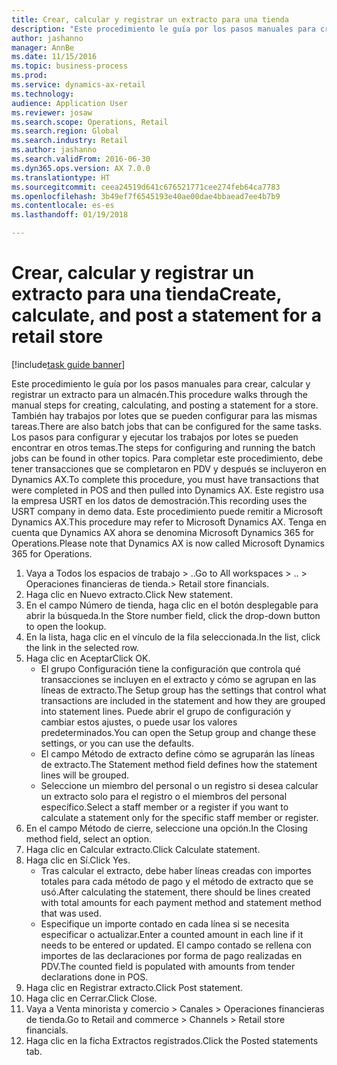```yaml
--- 
title: Crear, calcular y registrar un extracto para una tienda
description: "Este procedimiento le guía por los pasos manuales para crear, calcular y registrar un extracto para un almacén."
author: jashanno
manager: AnnBe
ms.date: 11/15/2016
ms.topic: business-process
ms.prod: 
ms.service: dynamics-ax-retail
ms.technology: 
audience: Application User
ms.reviewer: josaw
ms.search.scope: Operations, Retail
ms.search.region: Global
ms.search.industry: Retail
ms.author: jashanno
ms.search.validFrom: 2016-06-30
ms.dyn365.ops.version: AX 7.0.0
ms.translationtype: HT
ms.sourcegitcommit: ceea24519d641c676521771cee274feb64ca7783
ms.openlocfilehash: 3b49ef7f6545193e40ae00dae4bbaead7ee4b7b9
ms.contentlocale: es-es
ms.lasthandoff: 01/19/2018

---
```

# <a name="create-calculate-and-post-a-statement-for-a-retail-store"></a><span data-ttu-id="8bdcc-103">Crear, calcular y registrar un extracto para una tienda</span><span class="sxs-lookup"><span data-stu-id="8bdcc-103">Create, calculate, and post a statement for a retail store</span></span>

[!include[task guide banner](../includes/task-guide-banner.md)]

<span data-ttu-id="8bdcc-104">Este procedimiento le guía por los pasos manuales para crear, calcular y registrar un extracto para un almacén.</span><span class="sxs-lookup"><span data-stu-id="8bdcc-104">This procedure walks through the manual steps for creating, calculating, and posting a statement for a store.</span></span> <span data-ttu-id="8bdcc-105">También hay trabajos por lotes que se pueden configurar para las mismas tareas.</span><span class="sxs-lookup"><span data-stu-id="8bdcc-105">There are also batch jobs that can be configured for the same tasks.</span></span> <span data-ttu-id="8bdcc-106">Los pasos para configurar y ejecutar los trabajos por lotes se pueden encontrar en otros temas.</span><span class="sxs-lookup"><span data-stu-id="8bdcc-106">The steps for configuring and running the batch jobs can be found in other topics.</span></span> <span data-ttu-id="8bdcc-107">Para completar este procedimiento, debe tener transacciones que se completaron en PDV y después se incluyeron en Dynamics AX.</span><span class="sxs-lookup"><span data-stu-id="8bdcc-107">To complete this procedure, you must have transactions that were completed in POS and then pulled into Dynamics AX.</span></span> <span data-ttu-id="8bdcc-108">Este registro usa la empresa USRT en los datos de demostración.</span><span class="sxs-lookup"><span data-stu-id="8bdcc-108">This recording uses the USRT company in demo data.</span></span> <span data-ttu-id="8bdcc-109">Este procedimiento puede remitir a Microsoft Dynamics AX.</span><span class="sxs-lookup"><span data-stu-id="8bdcc-109">This procedure may refer to Microsoft Dynamics AX.</span></span> <span data-ttu-id="8bdcc-110">Tenga en cuenta que Dynamics AX ahora se denomina Microsoft Dynamics 365 for Operations.</span><span class="sxs-lookup"><span data-stu-id="8bdcc-110">Please note that Dynamics AX is now called Microsoft Dynamics 365 for Operations.</span></span>

1. <span data-ttu-id="8bdcc-111">Vaya a Todos los espacios de trabajo > ..</span><span class="sxs-lookup"><span data-stu-id="8bdcc-111">Go to All workspaces > ..</span></span> <span data-ttu-id="8bdcc-112">> Operaciones financieras de tienda.</span><span class="sxs-lookup"><span data-stu-id="8bdcc-112">> Retail store financials.</span></span>
2. <span data-ttu-id="8bdcc-113">Haga clic en Nuevo extracto.</span><span class="sxs-lookup"><span data-stu-id="8bdcc-113">Click New statement.</span></span>
3. <span data-ttu-id="8bdcc-114">En el campo Número de tienda, haga clic en el botón desplegable para abrir la búsqueda.</span><span class="sxs-lookup"><span data-stu-id="8bdcc-114">In the Store number field, click the drop-down button to open the lookup.</span></span>
4. <span data-ttu-id="8bdcc-115">En la lista, haga clic en el vínculo de la fila seleccionada.</span><span class="sxs-lookup"><span data-stu-id="8bdcc-115">In the list, click the link in the selected row.</span></span>
5. <span data-ttu-id="8bdcc-116">Haga clic en Aceptar</span><span class="sxs-lookup"><span data-stu-id="8bdcc-116">Click OK.</span></span>
    * <span data-ttu-id="8bdcc-117">El grupo Configuración tiene la configuración que controla qué transacciones se incluyen en el extracto y cómo se agrupan en las líneas de extracto.</span><span class="sxs-lookup"><span data-stu-id="8bdcc-117">The Setup group has the settings that control what transactions are included in the statement and how they are grouped into statement lines.</span></span> <span data-ttu-id="8bdcc-118">Puede abrir el grupo de configuración y cambiar estos ajustes, o puede usar los valores predeterminados.</span><span class="sxs-lookup"><span data-stu-id="8bdcc-118">You can open the Setup group and change these settings, or you can use the defaults.</span></span>  
    * <span data-ttu-id="8bdcc-119">El campo Método de extracto define cómo se agruparán las líneas de extracto.</span><span class="sxs-lookup"><span data-stu-id="8bdcc-119">The Statement method field defines how the statement lines will be grouped.</span></span>  
    * <span data-ttu-id="8bdcc-120">Seleccione un miembro del personal o un registro si desea calcular un extracto solo para el registro o el miembros del personal específico.</span><span class="sxs-lookup"><span data-stu-id="8bdcc-120">Select a staff member or a register if you want to calculate a statement only for the specific staff member or register.</span></span>  
6. <span data-ttu-id="8bdcc-121">En el campo Método de cierre, seleccione una opción.</span><span class="sxs-lookup"><span data-stu-id="8bdcc-121">In the Closing method field, select an option.</span></span>
7. <span data-ttu-id="8bdcc-122">Haga clic en Calcular extracto.</span><span class="sxs-lookup"><span data-stu-id="8bdcc-122">Click Calculate statement.</span></span>
8. <span data-ttu-id="8bdcc-123">Haga clic en Sí.</span><span class="sxs-lookup"><span data-stu-id="8bdcc-123">Click Yes.</span></span>
    * <span data-ttu-id="8bdcc-124">Tras calcular el extracto, debe haber líneas creadas con importes totales para cada método de pago y el método de extracto que se usó.</span><span class="sxs-lookup"><span data-stu-id="8bdcc-124">After calculating the statement, there should be lines created with total amounts for each payment method and statement method that was used.</span></span>  
    * <span data-ttu-id="8bdcc-125">Especifique un importe contado en cada línea si se necesita especificar o actualizar.</span><span class="sxs-lookup"><span data-stu-id="8bdcc-125">Enter a counted amount in each line if it needs to be entered or updated.</span></span> <span data-ttu-id="8bdcc-126">El campo contado se rellena con importes de las declaraciones por forma de pago realizadas en PDV.</span><span class="sxs-lookup"><span data-stu-id="8bdcc-126">The counted field is populated with amounts from tender declarations done in POS.</span></span>  
9. <span data-ttu-id="8bdcc-127">Haga clic en Registrar extracto.</span><span class="sxs-lookup"><span data-stu-id="8bdcc-127">Click Post statement.</span></span>
10. <span data-ttu-id="8bdcc-128">Haga clic en Cerrar.</span><span class="sxs-lookup"><span data-stu-id="8bdcc-128">Click Close.</span></span>
11. <span data-ttu-id="8bdcc-129">Vaya a Venta minorista y comercio > Canales > Operaciones financieras de tienda.</span><span class="sxs-lookup"><span data-stu-id="8bdcc-129">Go to Retail and commerce > Channels > Retail store financials.</span></span>
12. <span data-ttu-id="8bdcc-130">Haga clic en la ficha Extractos registrados.</span><span class="sxs-lookup"><span data-stu-id="8bdcc-130">Click the Posted statements tab.</span></span>



